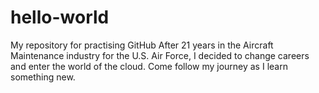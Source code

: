 # hello-world
My repository for practising GitHub
After 21 years in the Aircraft Maintenance industry for the U.S. Air Force, I decided to change careers and enter the world of the cloud. Come follow my journey as I learn something new.
